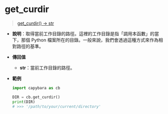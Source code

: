 # get_curdir

> [get_curdir() -> str](https://github.com/DocsaidLab/Capybara/blob/975d62fba4f76db59e715c220f7a2af5ad8d050e/capybara/utils/custom_path.py#L8)

- **說明**：取得當前工作目錄的路徑。這裡的工作目錄是指「調用本函數」的當下，那個 Python 檔案所在的目錄。一般來說，我們會透過這種方式來作為相對路徑的基準。

- **傳回值**

  - **str**：當前工作目錄的路徑。

- **範例**

  ```python
  import capybara as cb

  DIR = cb.get_curdir()
  print(DIR)
  # >>> '/path/to/your/current/directory'
  ```
